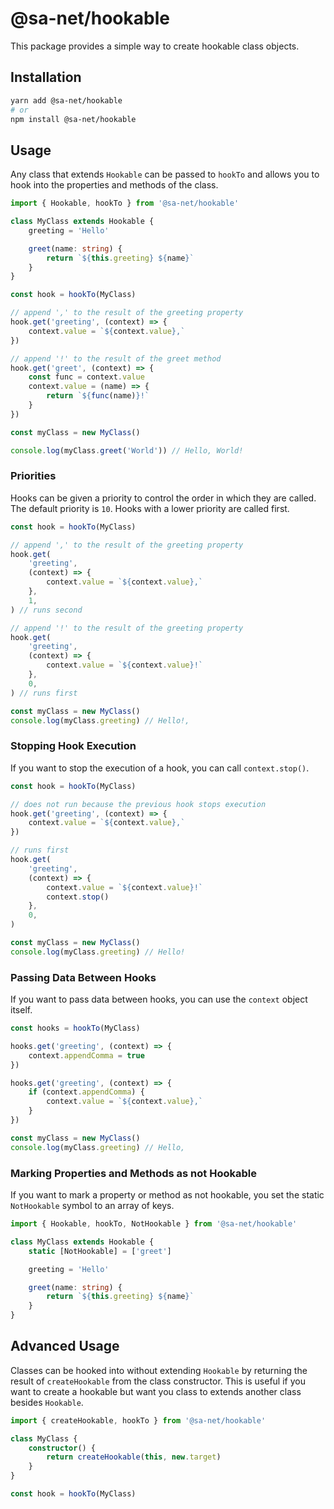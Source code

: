 # @sa-net/hookable

This package provides a simple way to create hookable class objects.

## Installation

```bash
yarn add @sa-net/hookable
# or
npm install @sa-net/hookable
```

## Usage

Any class that extends `Hookable` can be passed to `hookTo` and allows you to hook into the properties and methods of the class.

```typescript
import { Hookable, hookTo } from '@sa-net/hookable'

class MyClass extends Hookable {
	greeting = 'Hello'

	greet(name: string) {
		return `${this.greeting} ${name}`
	}
}

const hook = hookTo(MyClass)

// append ',' to the result of the greeting property
hook.get('greeting', (context) => {
	context.value = `${context.value},`
})

// append '!' to the result of the greet method
hook.get('greet', (context) => {
	const func = context.value
	context.value = (name) => {
		return `${func(name)}!`
	}
})

const myClass = new MyClass()

console.log(myClass.greet('World')) // Hello, World!
```

### Priorities

Hooks can be given a priority to control the order in which they are called. The default priority is `10`. Hooks with a lower priority are called first.

```typescript
const hook = hookTo(MyClass)

// append ',' to the result of the greeting property
hook.get(
	'greeting',
	(context) => {
		context.value = `${context.value},`
	},
	1,
) // runs second

// append '!' to the result of the greeting property
hook.get(
	'greeting',
	(context) => {
		context.value = `${context.value}!`
	},
	0,
) // runs first

const myClass = new MyClass()
console.log(myClass.greeting) // Hello!,
```

### Stopping Hook Execution

If you want to stop the execution of a hook, you can call `context.stop()`.

```typescript
const hook = hookTo(MyClass)

// does not run because the previous hook stops execution
hook.get('greeting', (context) => {
	context.value = `${context.value},`
})

// runs first
hook.get(
	'greeting',
	(context) => {
		context.value = `${context.value}!`
		context.stop()
	},
	0,
)

const myClass = new MyClass()
console.log(myClass.greeting) // Hello!
```

### Passing Data Between Hooks

If you want to pass data between hooks, you can use the `context` object itself.

```typescript
const hooks = hookTo(MyClass)

hooks.get('greeting', (context) => {
	context.appendComma = true
})

hooks.get('greeting', (context) => {
	if (context.appendComma) {
		context.value = `${context.value},`
	}
})

const myClass = new MyClass()
console.log(myClass.greeting) // Hello,
```

### Marking Properties and Methods as not Hookable

If you want to mark a property or method as not hookable, you set the static `NotHookable` symbol to an array of keys.

```typescript
import { Hookable, hookTo, NotHookable } from '@sa-net/hookable'

class MyClass extends Hookable {
	static [NotHookable] = ['greet']

	greeting = 'Hello'

	greet(name: string) {
		return `${this.greeting} ${name}`
	}
}
```

## Advanced Usage

Classes can be hooked into without extending `Hookable` by returning the result of `createHookable` from the class constructor. This is useful if you want to create a hookable but want you class to extends another class besides `Hookable`.

```typescript
import { createHookable, hookTo } from '@sa-net/hookable'

class MyClass {
	constructor() {
		return createHookable(this, new.target)
	}
}

const hook = hookTo(MyClass)
```
